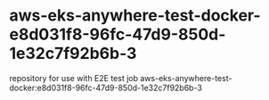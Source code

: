 # aws-eks-anywhere-test-docker-e8d031f8-96fc-47d9-850d-1e32c7f92b6b-3
repository for use with E2E test job aws-eks-anywhere-test-docker:e8d031f8-96fc-47d9-850d-1e32c7f92b6b-3
